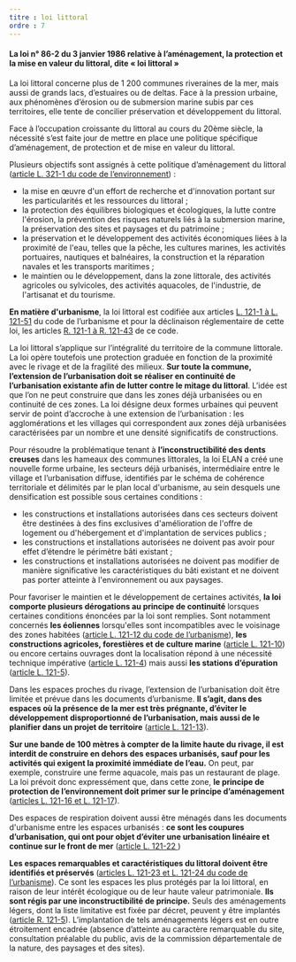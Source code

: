 ```yaml
---
titre : loi littoral
ordre : 7
---
```

#### La loi n° 86-2 du 3 janvier 1986 relative à l’aménagement, la protection et la mise en valeur du littoral, dite « loi littoral »

La loi littoral concerne plus de 1 200 communes
riveraines de la mer, mais aussi de grands lacs,
d’estuaires ou de deltas. Face à la pression urbaine, aux
phénomènes d’érosion ou de submersion marine subis
par ces territoires, elle tente de concilier préservation et
développement du littoral.

Face à l’occupation croissante du littoral au cours du
20ème siècle, la nécessité s’est faite jour de mettre
en place une politique spécifique d’aménagement, de
protection et de mise en valeur du littoral.

Plusieurs objectifs sont assignés à cette politique
d’aménagement du littoral ([article L. 321-1 du code de
l’environnement](https://www.legifrance.gouv.fr/codes/article_lc/LEGIARTI000032748179?init=true&nomCode=EEFtyw%3D%3D&page=1&query=L321-1&searchField=NUM_ARTICLE&tab_selection=code)) :
- la mise en œuvre d'un effort de recherche et
d'innovation portant sur les particularités et les
ressources du littoral ;
-  la protection des équilibres biologiques et écologiques,
la lutte contre l'érosion, la prévention des risques
naturels liés à la submersion marine, la préservation
des sites et paysages et du patrimoine ;
- la préservation et le développement des activités
économiques liées à la proximité de l'eau, telles
que la pêche, les cultures marines, les activités
portuaires, nautiques et balnéaires, la construction
et la réparation navales et les transports maritimes ;
- le maintien ou le développement, dans la zone
littorale, des activités agricoles ou sylvicoles, des
activités aquacoles, de l'industrie, de l'artisanat et
du tourisme.

**En matière d'urbanisme**, la loi littoral est codifiée aux articles [L. 121-1 à L. 121-51](https://www.legifrance.gouv.fr/codes/section_lc/LEGITEXT000006074075/LEGISCTA000031210405/#LEGISCTA000031212431) du code de l’urbanisme et pour la déclinaison réglementaire de cette loi, les articles [R. 121-1 à R. 121-43](https://www.legifrance.gouv.fr/codes/section_lc/LEGITEXT000006074075/LEGISCTA000031719600/#LEGISCTA000031721039) de ce code.

La loi littoral s’applique sur l’intégralité du territoire de la
commune littorale. La loi opère toutefois une protection
graduée en fonction de la proximité avec le rivage et de
la fragilité des milieux.
**Sur toute la commune, l’extension de l’urbanisation doit se réaliser en continuité de l’urbanisation existante afin de lutter contre le mitage du littoral**. L’idée est que l’on ne
peut construire que dans les zones déjà urbanisées ou
en continuité de ces zones. La loi désigne deux formes
urbaines qui peuvent servir de point d’accroche à une
extension de l’urbanisation : les agglomérations et les
villages qui correspondent aux zones déjà urbanisées
caractérisées par un nombre et une densité significatifs
de constructions.

Pour résoudre la problématique tenant à **l’inconstructibilité
des dents creuses** dans les hameaux des communes
littorales, la loi ELAN a créé une nouvelle forme urbaine,
les secteurs déjà urbanisés, intermédiaire entre le
village et l’urbanisation diffuse, identifiés par le schéma
de cohérence territoriale et délimités par le plan local
d'urbanisme, au sein desquels une densification est
possible sous certaines conditions :
- les constructions et installations autorisées dans
ces secteurs doivent être destinées à des fins
exclusives d'amélioration de l'offre de logement ou
d'hébergement et d'implantation de services publics ;
- les constructions et installations autorisées ne doivent
pas avoir pour effet d’étendre le périmètre bâti
existant ;
- les constructions et installations autorisées ne
doivent pas modifier de manière significative les
caractéristiques du bâti existant et ne doivent pas
porter atteinte à l'environnement ou aux paysages.

Pour favoriser le maintien et le développement de
certaines activités, **la loi comporte plusieurs dérogations
au principe de continuité** lorsques certaines conditions
énoncées par la loi sont remplies. Sont notamment
concernés **les éoliennes** lorsqu'elles sont incompatibles
avec le voisinage des zones habitées ([article L. 121-12
du code de l’urbanisme](https://www.legifrance.gouv.fr/codes/article_lc/LEGIARTI000031210441)), **les constructions agricoles,
forestières et de culture marine** ([article L. 121-10](https://www.legifrance.gouv.fr/codes/article_lc/LEGIARTI000037667313)) ou encore certains ouvrages dont la localisation répond à une nécessité technique impérative ([article
L. 121-4](https://www.legifrance.gouv.fr/codes/article_lc/LEGIARTI000031210421)) mais aussi **les stations d’épuration**
([article L. 121-5](https://www.legifrance.gouv.fr/codes/article_lc/LEGIARTI000031210423)).

Dans les espaces proches du rivage, l’extension
de l’urbanisation doit être limitée et prévue dans les documents d’urbanisme. **Il s’agit, dans des espaces
où la présence de la mer est très prégnante, d’éviter le
développement disproportionné de l’urbanisation, mais
aussi de le planifier dans un projet de territoire** ([article
L. 121-13](https://www.legifrance.gouv.fr/codes/article_lc/LEGIARTI000033746340)).

**Sur une bande de 100 mètres à compter de la limite
haute du rivage, il est interdit de construire en dehors
des espaces urbanisés, sauf pour les activités qui exigent
la proximité immédiate de l’eau.** On peut, par exemple,
construire une ferme aquacole, mais pas un restaurant
de plage. La loi prévoit donc expressément que, dans
cette zone, **le principe de protection de l’environnement
doit primer sur le principe d’aménagement** ([articles
L. 121-16 et L. 121-17](https://www.legifrance.gouv.fr/codes/section_lc/LEGITEXT000006074075/LEGISCTA000031210451/#LEGISCTA000031212400)).

Des espaces de respiration doivent aussi être ménagés
dans les documents d'urbanisme entre les espaces
urbanisés : **ce sont les coupures d’urbanisation, qui ont
pour objet d’éviter une urbanisation linéaire et continue sur
le front de mer** ([article L. 121-22 ](https://www.legifrance.gouv.fr/codes/article_lc/LEGIARTI000031210472))

**Les espaces remarquables et caractéristiques du littoral
doivent être identifiés et préservés** ([articles L. 121-23 et
L. 121-24 du code de l’urbanisme](https://www.legifrance.gouv.fr/codes/section_lc/LEGITEXT000006074075/LEGISCTA000031210476/#LEGISCTA000031212383)). Ce sont les espaces
les plus protégés par la loi littoral, en raison de leur
intérêt écologique ou de leur haute valeur patrimoniale.
**Ils sont régis par une inconstructibilité de principe.**
Seuls des aménagements légers, dont la liste limitative
est fixée par décret, peuvent y être implantés ([article
R. 121-5](https://www.legifrance.gouv.fr/codes/article_lc/LEGIARTI000038495925)). L’implantation de tels
aménagements légers est en outre étroitement encadrée
(absence d’atteinte au caractère remarquable du site,
consultation préalable du public, avis de la commission
départementale de la nature, des paysages et des sites).
